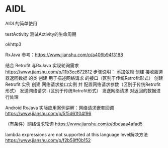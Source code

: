# AIDL
AIDL的简单使用

testActivity
测试Activity的生命周期

okhttp3

RxJava
参考：https://www.jianshu.com/p/a406b94f3188

结合 Retrofit 与RxJava 实现轮询需求
https://www.jianshu.com/p/11b3ec672812
步骤说明：
添加依赖
创建 接收服务器返回数据 的类
创建 用于描述网络请求 的接口（区别于传统Retrofit形式）
创建 Retrofit 实例
创建 网络请求接口实例 并 配置网络请求参数（区别于传统Retrofit形式）
发送网络请求（区别于传统Retrofit形式）
发送网络请求
对返回的数据进行处理

Android RxJava 实际应用案例讲解：网络请求嵌套回调
https://www.jianshu.com/p/5f5d61f04f96

（有条件）网络请求轮询
https://www.jianshu.com/p/dbeaaa4afad5

lambda expressions are not supported at this language level解决方法
https://www.jianshu.com/p/f2b58ff0b152
